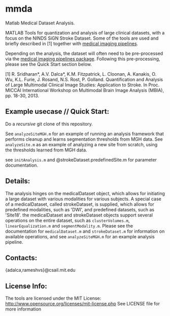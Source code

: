 mmda
====

Matlab Medical Dataset Analysis.

MATLAB Tools for quantization and analysis of large clinical datasets, with a focus on the NINDS SiGN Stroke Dataset. 
Some of the tools are used and briefly described in [1] together with [medical imaging pipelines](https://github.com/rameshvs/medical-imaging-pipelines). 

Depending on the analysis, the dataset will often need to be pre-processed via the [medical imaging pipelines package](https://github.com/rameshvs/medical-imaging-pipelines).
Following this pre-processing, please see the Quick Start section below.

[1] R. Sridharan*, A.V. Dalca*, K.M. Fitzpatrick, L. Cloonan, A. Kanakis, O. Wu, K.L. Furie, J. Rosand, N.S. Rost, P. Golland. 
Quantification and Analysis of Large Multimodal Clinical Image Studies: Application to Stroke. 
In Proc. MICCAI International Workshop on Multimodal Brain Image Analysis (MBIA), pp. 18-30, 2013. 



Example usecase // Quick Start:
-------------------------------
Do a *recursive* git clone of this repository.

See `analyzeSiteMGH.m` for an example of running an analysis framework that performs cleanup and 
learns segmentation thresholds from MGH data. See `analyzeSite.m` as an example of analyzing a new
site from scratch, using the thresholds learned from MGH data.

see `initAnalysis.m` and @strokeDataset.predefinedSite.m for parameter documentation.


Details:
--------
The analysis hinges on the medicalDataset object, which allows for initiating a large dataset with various modalities for various subjects. 
A special case of a medicalDataset, called strokeDataset, is supplied, which allows for predefined modalities, such as 'DWI', and predefined 
datasets, such as 'Site18'. the medicalDataset and strokeDataset objects support several operations on the entire dataset, such as 
`clusterVolumes.m`, `linearEqualization.m` and `segmentModality.m`. Please see the documentation for `medicalDataset.m` and `strokeDataset.m`
for information on available operations, and see `analyzeSiteMGH.m` for an example analysis pipeline.


Contacts:
---------
{adalca,rameshvs}@csail.mit.edu


License Info:
-------------
The tools are licensed under the MIT License:
http://www.opensource.org/licenses/mit-license.php
See LICENSE file for more information
